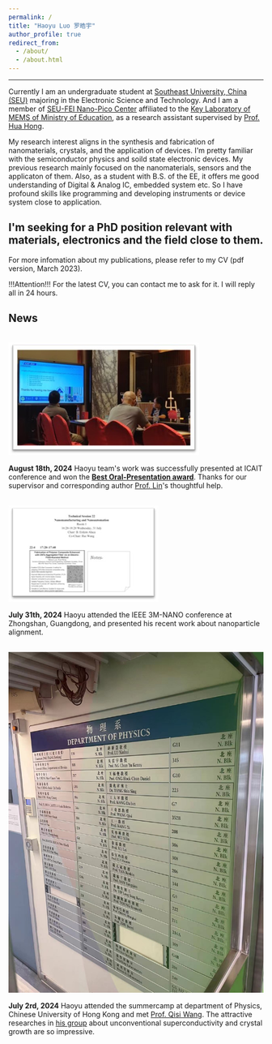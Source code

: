 ```yaml
---
permalink: /
title: "Haoyu Luo 罗皓宇"
author_profile: true
redirect_from: 
  - /about/
  - /about.html
---
```


-----
Currently I am an undergraduate student at [Southeast University, China (SEU)](https://www.seu.edu.cn/english/main.htm) majoring in the Electronic Science and Technology. And I am a member of [SEU-FEI Nano-Pico Center](http://www.seu-npc.com/) affiliated to the [Key Laboratory of MEMS of Ministry of Education](https://mems.seu.edu.cn/), as a research assistant supervised by [Prof. Hua Hong](https://ic.seu.edu.cn/honghua/main.htm). 

My research interest aligns in the synthesis and fabrication of nanomaterials, crystals, and the application of devices. I'm pretty familiar with the semiconductor physics and soild state electronic devices. My previous research mainly focused on the nanomaterials, sensors and the applicaton of them. Also, as a student with B.S. of the EE, it offers me good understanding of Digital & Analog IC, embedded system etc. So I have profound skills like programming and developing instruments or device system close to application.

I'm seeking for a PhD position relevant with materials, electronics and the field close to them.
-----
For more infomation about my publications, please refer to my CV (pdf version, March 2023).

!!!Attention!!! For the latest CV, you can contact me to ask for it. I will reply all in 24 hours.

News
-----

<br/><img src='/images/icaitph.jpg'
        sizes="(max-width: 600px) 200px, 50vw" />

**August 18th, 2024**   Haoyu team's work was successfully presented at ICAIT conference and won the [**Best Oral-Presentation award**](https://icait.org/2024.html). Thanks for our supervisor and corresponding author [Prof. Lin](https://electronic.seu.edu.cn/lt/list.htm)'s thoughtful help.

<br/><img src='/images/technicalsession.jpg'
        sizes="(max-width: 600px) 200px, 50vw" />

**July 31th, 2024**  Haoyu attended the IEEE 3M-NANO conference at Zhongshan, Guangdong, and presented his recent work about nanoparticle alignment.

<br/><img src='/images/cuhkphy.jpg'
        sizes="(max-width: 600px) 200px, 50vw" />

**July 2rd, 2024**   Haoyu attended the summercamp at department of Physics, Chinese University of Hong Kong and met [Prof. Qisi Wang](https://newww.phy.cuhk.edu.hk/teaching_staff/wang-qisi). The attractive researches in [his group](https://qmcuhk.github.io/) about unconventional superconductivity and crystal growth are so impressive.
